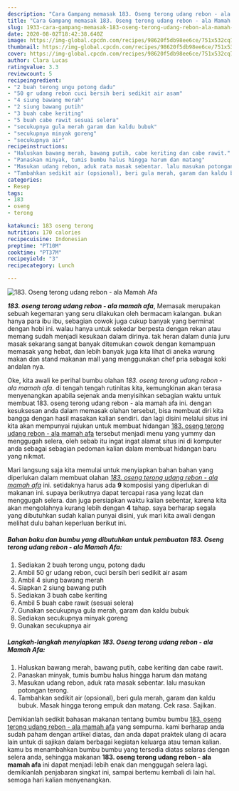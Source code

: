 ```yaml
---
description: "Cara Gampang memasak 183. Oseng terong udang rebon - ala Mamah Afa Lezat"
title: "Cara Gampang memasak 183. Oseng terong udang rebon - ala Mamah Afa Lezat"
slug: 1933-cara-gampang-memasak-183-oseng-terong-udang-rebon-ala-mamah-afa-lezat
date: 2020-08-02T18:42:38.640Z
image: https://img-global.cpcdn.com/recipes/98620f5db98ee6ce/751x532cq70/183-oseng-terong-udang-rebon-ala-mamah-afa-foto-resep-utama.jpg
thumbnail: https://img-global.cpcdn.com/recipes/98620f5db98ee6ce/751x532cq70/183-oseng-terong-udang-rebon-ala-mamah-afa-foto-resep-utama.jpg
cover: https://img-global.cpcdn.com/recipes/98620f5db98ee6ce/751x532cq70/183-oseng-terong-udang-rebon-ala-mamah-afa-foto-resep-utama.jpg
author: Clara Lucas
ratingvalue: 3.3
reviewcount: 5
recipeingredient:
- "2 buah terong ungu potong dadu"
- "50 gr udang rebon cuci bersih beri sedikit air asam"
- "4 siung bawang merah"
- "2 siung bawang putih"
- "3 buah cabe keriting"
- "5 buah cabe rawit sesuai selera"
- "secukupnya gula merah garam dan kaldu bubuk"
- "secukupnya minyak goreng"
- "secukupnya air"
recipeinstructions:
- "Haluskan bawang merah, bawang putih, cabe keriting dan cabe rawit."
- "Panaskan minyak, tumis bumbu halus hingga harum dan matang"
- "Masukan udang rebon, aduk rata masak sebentar. lalu masukan potongan terong."
- "Tambahkan sedikit air (opsional), beri gula merah, garam dan kaldu bubuk. Masak hingga terong empuk dan matang. Cek rasa. Sajikan."
categories:
- Resep
tags:
- 183
- oseng
- terong

katakunci: 183 oseng terong 
nutrition: 170 calories
recipecuisine: Indonesian
preptime: "PT10M"
cooktime: "PT37M"
recipeyield: "3"
recipecategory: Lunch

---
```



![183. Oseng terong udang rebon - ala Mamah Afa](https://img-global.cpcdn.com/recipes/98620f5db98ee6ce/751x532cq70/183-oseng-terong-udang-rebon-ala-mamah-afa-foto-resep-utama.jpg)

<b><i>183. oseng terong udang rebon - ala mamah afa</i></b>, Memasak merupakan sebuah kegemaran yang seru dilakukan oleh bermacam kalangan. bukan hanya para ibu ibu, sebagian cowok juga cukup banyak yang berminat dengan hobi ini. walau hanya untuk sekedar berpesta dengan rekan atau memang sudah menjadi kesukaan dalam dirinya. tak heran dalam dunia juru masak sekarang sangat banyak ditemukan cowok dengan kemampuan memasak yang hebat, dan lebih banyak juga kita lihat di aneka warung makan dan stand makanan mall yang menggunakan chef pria sebagai koki andalan nya.



Oke, kita awali ke perihal bumbu olahan <i>183. oseng terong udang rebon - ala mamah afa</i>. di tengah tengah rutinitas kita, kemungkinan akan terasa menyenangkan apabila sejenak anda menyisihkan sebagian waktu untuk membuat 183. oseng terong udang rebon - ala mamah afa ini. dengan kesuksesan anda dalam memasak olahan tersebut, bisa membuat diri kita bangga dengan hasil masakan kalian sendiri. dan lagi disini melalui situs ini kita akan mempunyai rujukan untuk membuat hidangan <u>183. oseng terong udang rebon - ala mamah afa</u> tersebut menjadi menu yang yummy dan menggugah selera, oleh sebab itu ingat ingat alamat situs ini di komputer anda sebagai sebagian pedoman kalian dalam membuat hidangan baru yang nikmat.


Mari langsung saja kita memulai untuk menyiapkan bahan bahan yang diperlukan dalam membuat olahan <u><i>183. oseng terong udang rebon - ala mamah afa</i></u> ini. setidaknya harus ada <b>9</b> komposisi yang diperlukan di makanan ini. supaya berikutnya dapat tercapai rasa yang lezat dan menggugah selera. dan juga persiapkan waktu kalian sebentar, karena kita akan mengolahnya kurang lebih dengan <b>4</b> tahap. saya berharap segala yang dibutuhkan sudah kalian punyai disini, yuk mari kita awali dengan melihat dulu bahan keperluan berikut ini.

<!--inarticleads1-->

##### Bahan baku dan bumbu yang dibutuhkan untuk pembuatan 183. Oseng terong udang rebon - ala Mamah Afa:

1. Sediakan 2 buah terong ungu, potong dadu
1. Ambil 50 gr udang rebon, cuci bersih beri sedikit air asam
1. Ambil 4 siung bawang merah
1. Siapkan 2 siung bawang putih
1. Sediakan 3 buah cabe keriting
1. Ambil 5 buah cabe rawit (sesuai selera)
1. Gunakan secukupnya gula merah, garam dan kaldu bubuk
1. Sediakan secukupnya minyak goreng
1. Gunakan secukupnya air




<!--inarticleads2-->

##### Langkah-langkah menyiapkan 183. Oseng terong udang rebon - ala Mamah Afa:

1. Haluskan bawang merah, bawang putih, cabe keriting dan cabe rawit.
1. Panaskan minyak, tumis bumbu halus hingga harum dan matang
1. Masukan udang rebon, aduk rata masak sebentar. lalu masukan potongan terong.
1. Tambahkan sedikit air (opsional), beri gula merah, garam dan kaldu bubuk. Masak hingga terong empuk dan matang. Cek rasa. Sajikan.




Demikianlah sedikit bahasan makanan tentang bumbu bumbu <u>183. oseng terong udang rebon - ala mamah afa</u> yang sempurna. kami berharap anda sudah paham dengan artikel diatas, dan anda dapat praktek ulang di acara lain untuk di sajikan dalam berbagai kegiatan keluarga atau teman kalian. kamu bs menambahkan bumbu bumbu yang tersedia diatas selaras dengan selera anda, sehingga makanan <b>183. oseng terong udang rebon - ala mamah afa</b> ini dapat menjadi lebih enak dan menggugah selera lagi. demikianlah penjabaran singkat ini, sampai bertemu kembali di lain hal. semoga hari kalian menyenangkan.
